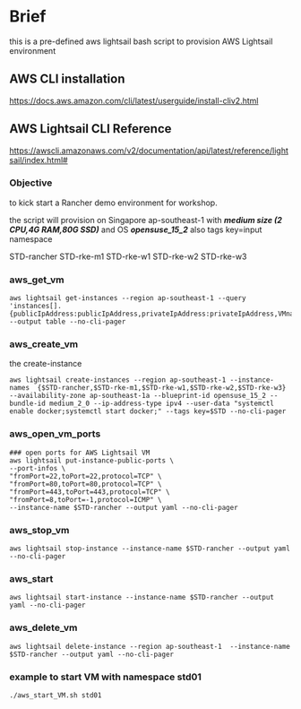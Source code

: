 # Brief
this is a pre-defined aws lightsail bash script to provision AWS Lightsail environment 

## AWS CLI installation 
https://docs.aws.amazon.com/cli/latest/userguide/install-cliv2.html

## AWS Lightsail CLI Reference
https://awscli.amazonaws.com/v2/documentation/api/latest/reference/lightsail/index.html#


### Objective
to kick start a Rancher demo environment for workshop.

the script will provision on Singapore ap-southeast-1 with ***medium size (2 CPU,4G RAM,80G SSD)*** and OS ***opensuse_15_2*** also tags key=input namespace 

STD-rancher
STD-rke-m1
STD-rke-w1
STD-rke-w2
STD-rke-w3

### aws_get_vm
```
aws lightsail get-instances --region ap-southeast-1 --query 'instances[].{publicIpAddress:publicIpAddress,privateIpAddress:privateIpAddress,VMname:name}' --output table --no-cli-pager
```
### aws_create_vm
the create-instance 

```
aws lightsail create-instances --region ap-southeast-1 --instance-names  {$STD-rancher,$STD-rke-m1,$STD-rke-w1,$STD-rke-w2,$STD-rke-w3} --availability-zone ap-southeast-1a --blueprint-id opensuse_15_2 --bundle-id medium_2_0 --ip-address-type ipv4 --user-data "systemctl enable docker;systemctl start docker;" --tags key=$STD --no-cli-pager
```
### aws_open_vm_ports
```
### open ports for AWS Lightsail VM
aws lightsail put-instance-public-ports \
--port-infos \
"fromPort=22,toPort=22,protocol=TCP" \
"fromPort=80,toPort=80,protocol=TCP" \
"fromPort=443,toPort=443,protocol=TCP" \
"fromPort=8,toPort=-1,protocol=ICMP" \
--instance-name $STD-rancher --output yaml --no-cli-pager
```
### aws_stop_vm
```
aws lightsail stop-instance --instance-name $STD-rancher --output yaml --no-cli-pager
```
### aws_start
```
aws lightsail start-instance --instance-name $STD-rancher --output yaml --no-cli-pager
```
### aws_delete_vm
```
aws lightsail delete-instance --region ap-southeast-1  --instance-name $STD-rancher --output yaml --no-cli-pager
```


### example to start VM with namespace std01
```
./aws_start_VM.sh std01
```